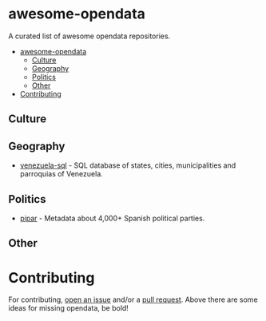 # awesome-opendata

A curated list of awesome opendata repositories.

- [awesome-opendata](#awesome-opendata)
    - [Culture](#culture)
    - [Geography](#geography)
    - [Politics](#politics)
    - [Other](#other)
- [Contributing](#contributing)

## Culture


## Geography

* [venezuela-sql](https://github.com/marydn/venezuela-sql) - SQL database of states, cities, municipalities and parroquias of Venezuela.

## Politics

* [pipar](https://github.com/imdario/pipar) - Metadata about 4,000+ Spanish political parties.

## Other


# Contributing

For contributing, [open an issue](https://github.com/emijrp/awesome-opendata/issues) and/or a [pull request](https://github.com/emijrp/awesome-opendata/pulls). Above there are some ideas for missing opendata, be bold!
